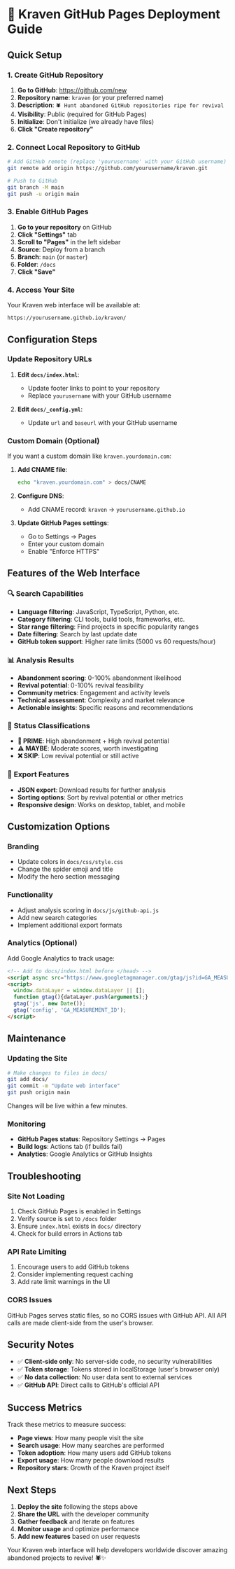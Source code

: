 # 🚀 Kraven GitHub Pages Deployment Guide

## Quick Setup

### 1. Create GitHub Repository

1. **Go to GitHub**: https://github.com/new
2. **Repository name**: `kraven` (or your preferred name)
3. **Description**: `🕷️ Hunt abandoned GitHub repositories ripe for revival`
4. **Visibility**: Public (required for GitHub Pages)
5. **Initialize**: Don't initialize (we already have files)
6. **Click "Create repository"**

### 2. Connect Local Repository to GitHub

```bash
# Add GitHub remote (replace 'yourusername' with your GitHub username)
git remote add origin https://github.com/yourusername/kraven.git

# Push to GitHub
git branch -M main
git push -u origin main
```

### 3. Enable GitHub Pages

1. **Go to your repository** on GitHub
2. **Click "Settings"** tab
3. **Scroll to "Pages"** in the left sidebar
4. **Source**: Deploy from a branch
5. **Branch**: `main` (or `master`)
6. **Folder**: `/docs`
7. **Click "Save"**

### 4. Access Your Site

Your Kraven web interface will be available at:
```
https://yourusername.github.io/kraven/
```

## Configuration Steps

### Update Repository URLs

1. **Edit `docs/index.html`**:
   - Update footer links to point to your repository
   - Replace `yourusername` with your GitHub username

2. **Edit `docs/_config.yml`**:
   - Update `url` and `baseurl` with your GitHub username

### Custom Domain (Optional)

If you want a custom domain like `kraven.yourdomain.com`:

1. **Add CNAME file**:
   ```bash
   echo "kraven.yourdomain.com" > docs/CNAME
   ```

2. **Configure DNS**:
   - Add CNAME record: `kraven` → `yourusername.github.io`

3. **Update GitHub Pages settings**:
   - Go to Settings → Pages
   - Enter your custom domain
   - Enable "Enforce HTTPS"

## Features of the Web Interface

### 🔍 **Search Capabilities**
- **Language filtering**: JavaScript, TypeScript, Python, etc.
- **Category filtering**: CLI tools, build tools, frameworks, etc.
- **Star range filtering**: Find projects in specific popularity ranges
- **Date filtering**: Search by last update date
- **GitHub token support**: Higher rate limits (5000 vs 60 requests/hour)

### 📊 **Analysis Results**
- **Abandonment scoring**: 0-100% abandonment likelihood
- **Revival potential**: 0-100% revival feasibility
- **Community metrics**: Engagement and activity levels
- **Technical assessment**: Complexity and market relevance
- **Actionable insights**: Specific reasons and recommendations

### 🎯 **Status Classifications**
- **🎯 PRIME**: High abandonment + High revival potential
- **⚠️ MAYBE**: Moderate scores, worth investigating
- **❌ SKIP**: Low revival potential or still active

### 💾 **Export Features**
- **JSON export**: Download results for further analysis
- **Sorting options**: Sort by revival potential or other metrics
- **Responsive design**: Works on desktop, tablet, and mobile

## Customization Options

### Branding
- Update colors in `docs/css/style.css`
- Change the spider emoji and title
- Modify the hero section messaging

### Functionality
- Adjust analysis scoring in `docs/js/github-api.js`
- Add new search categories
- Implement additional export formats

### Analytics (Optional)
Add Google Analytics to track usage:

```html
<!-- Add to docs/index.html before </head> -->
<script async src="https://www.googletagmanager.com/gtag/js?id=GA_MEASUREMENT_ID"></script>
<script>
  window.dataLayer = window.dataLayer || [];
  function gtag(){dataLayer.push(arguments);}
  gtag('js', new Date());
  gtag('config', 'GA_MEASUREMENT_ID');
</script>
```

## Maintenance

### Updating the Site
```bash
# Make changes to files in docs/
git add docs/
git commit -m "Update web interface"
git push origin main
```

Changes will be live within a few minutes.

### Monitoring
- **GitHub Pages status**: Repository Settings → Pages
- **Build logs**: Actions tab (if builds fail)
- **Analytics**: Google Analytics or GitHub Insights

## Troubleshooting

### Site Not Loading
1. Check GitHub Pages is enabled in Settings
2. Verify source is set to `/docs` folder
3. Ensure `index.html` exists in `docs/` directory
4. Check for build errors in Actions tab

### API Rate Limiting
1. Encourage users to add GitHub tokens
2. Consider implementing request caching
3. Add rate limit warnings in the UI

### CORS Issues
GitHub Pages serves static files, so no CORS issues with GitHub API.
All API calls are made client-side from the user's browser.

## Security Notes

- ✅ **Client-side only**: No server-side code, no security vulnerabilities
- ✅ **Token storage**: Tokens stored in localStorage (user's browser only)
- ✅ **No data collection**: No user data sent to external services
- ✅ **GitHub API**: Direct calls to GitHub's official API

## Success Metrics

Track these metrics to measure success:
- **Page views**: How many people visit the site
- **Search usage**: How many searches are performed
- **Token adoption**: How many users add GitHub tokens
- **Export usage**: How many people download results
- **Repository stars**: Growth of the Kraven project itself

## Next Steps

1. **Deploy the site** following the steps above
2. **Share the URL** with the developer community
3. **Gather feedback** and iterate on features
4. **Monitor usage** and optimize performance
5. **Add new features** based on user requests

Your Kraven web interface will help developers worldwide discover amazing abandoned projects to revive! 🕷️✨
